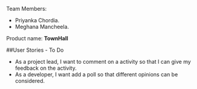 Team Members:
* Priyanka Chordia.
* Meghana Mancheela.

Product name: **TownHall**

##User Stories - To Do
* As a project lead, I want to comment on a activity so that I can give my feedback on the activity.
* As a developer, I want add a poll so that different opinions can be considered.


